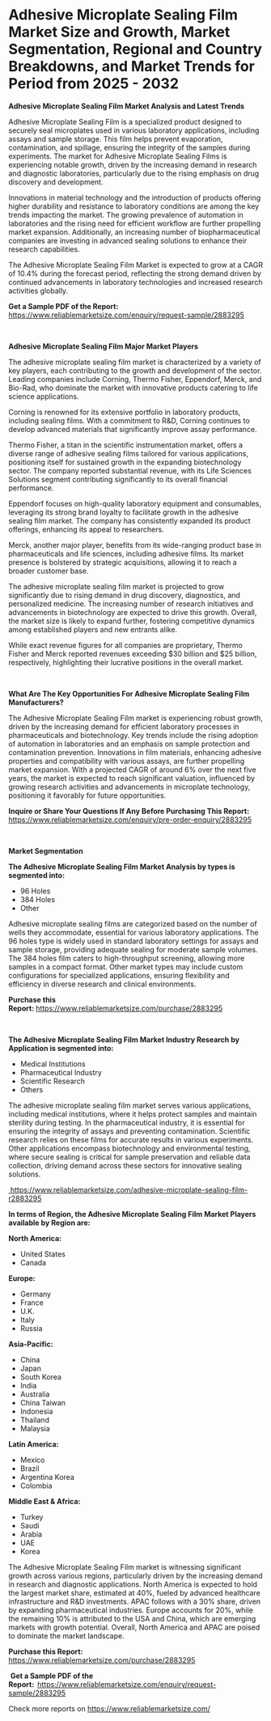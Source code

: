 <p><h1>Adhesive Microplate Sealing Film Market Size and Growth, Market Segmentation, Regional and Country Breakdowns, and Market Trends for Period from 2025 -  2032</h1></p><p><strong>Adhesive Microplate Sealing Film Market Analysis and Latest Trends</strong></p>
<p><p>Adhesive Microplate Sealing Film is a specialized product designed to securely seal microplates used in various laboratory applications, including assays and sample storage. This film helps prevent evaporation, contamination, and spillage, ensuring the integrity of the samples during experiments. The market for Adhesive Microplate Sealing Films is experiencing notable growth, driven by the increasing demand in research and diagnostic laboratories, particularly due to the rising emphasis on drug discovery and development.</p><p>Innovations in material technology and the introduction of products offering higher durability and resistance to laboratory conditions are among the key trends impacting the market. The growing prevalence of automation in laboratories and the rising need for efficient workflow are further propelling market expansion. Additionally, an increasing number of biopharmaceutical companies are investing in advanced sealing solutions to enhance their research capabilities.</p><p>The Adhesive Microplate Sealing Film Market is expected to grow at a CAGR of 10.4% during the forecast period, reflecting the strong demand driven by continued advancements in laboratory technologies and increased research activities globally.</p></p>
<p><strong>Get a Sample PDF of the Report:&nbsp;</strong> <a href="https://www.reliablemarketsize.com/enquiry/request-sample/2883295?utm_campaign=2995&utm_medium=2&utm_source=Github&utm_content=ia&utm_term=13032025&utm_id=adhesive-microplate-sealing-film">https://www.reliablemarketsize.com/enquiry/request-sample/2883295</a></p>
<p>&nbsp;</p>
<p><strong>Adhesive Microplate Sealing Film Major Market Players</strong></p>
<p><p>The adhesive microplate sealing film market is characterized by a variety of key players, each contributing to the growth and development of the sector. Leading companies include Corning, Thermo Fisher, Eppendorf, Merck, and Bio-Rad, who dominate the market with innovative products catering to life science applications.</p><p>Corning is renowned for its extensive portfolio in laboratory products, including sealing films. With a commitment to R&D, Corning continues to develop advanced materials that significantly improve assay performance.</p><p>Thermo Fisher, a titan in the scientific instrumentation market, offers a diverse range of adhesive sealing films tailored for various applications, positioning itself for sustained growth in the expanding biotechnology sector. The company reported substantial revenue, with its Life Sciences Solutions segment contributing significantly to its overall financial performance.</p><p>Eppendorf focuses on high-quality laboratory equipment and consumables, leveraging its strong brand loyalty to facilitate growth in the adhesive sealing film market. The company has consistently expanded its product offerings, enhancing its appeal to researchers.</p><p>Merck, another major player, benefits from its wide-ranging product base in pharmaceuticals and life sciences, including adhesive films. Its market presence is bolstered by strategic acquisitions, allowing it to reach a broader customer base.</p><p>The adhesive microplate sealing film market is projected to grow significantly due to rising demand in drug discovery, diagnostics, and personalized medicine. The increasing number of research initiatives and advancements in biotechnology are expected to drive this growth. Overall, the market size is likely to expand further, fostering competitive dynamics among established players and new entrants alike.</p><p>While exact revenue figures for all companies are proprietary, Thermo Fisher and Merck reported revenues exceeding $30 billion and $25 billion, respectively, highlighting their lucrative positions in the overall market.</p></p>
<p>&nbsp;</p>
<p><strong>What Are The Key Opportunities For Adhesive Microplate Sealing Film Manufacturers?</strong></p>
<p><p>The Adhesive Microplate Sealing Film market is experiencing robust growth, driven by the increasing demand for efficient laboratory processes in pharmaceuticals and biotechnology. Key trends include the rising adoption of automation in laboratories and an emphasis on sample protection and contamination prevention. Innovations in film materials, enhancing adhesive properties and compatibility with various assays, are further propelling market expansion. With a projected CAGR of around 6% over the next five years, the market is expected to reach significant valuation, influenced by growing research activities and advancements in microplate technology, positioning it favorably for future opportunities.</p></p>
<p><strong>Inquire or Share Your Questions If Any Before Purchasing This Report:</strong> <a href="https://www.reliablemarketsize.com/enquiry/pre-order-enquiry/2883295?utm_campaign=2995&utm_medium=2&utm_source=Github&utm_content=ia&utm_term=13032025&utm_id=adhesive-microplate-sealing-film">https://www.reliablemarketsize.com/enquiry/pre-order-enquiry/2883295</a></p>
<p>&nbsp;</p>
<p><strong>Market Segmentation</strong></p>
<p><strong>The Adhesive Microplate Sealing Film Market Analysis by types is segmented into:</strong></p>
<p><ul><li>96 Holes</li><li>384 Holes</li><li>Other</li></ul></p>
<p><p>Adhesive microplate sealing films are categorized based on the number of wells they accommodate, essential for various laboratory applications. The 96 holes type is widely used in standard laboratory settings for assays and sample storage, providing adequate sealing for moderate sample volumes. The 384 holes film caters to high-throughput screening, allowing more samples in a compact format. Other market types may include custom configurations for specialized applications, ensuring flexibility and efficiency in diverse research and clinical environments.</p></p>
<p><strong>Purchase this Report:&nbsp;</strong><a href="https://www.reliablemarketsize.com/purchase/2883295?utm_campaign=2995&utm_medium=2&utm_source=Github&utm_content=ia&utm_term=13032025&utm_id=adhesive-microplate-sealing-film">https://www.reliablemarketsize.com/purchase/2883295</a></p>
<p>&nbsp;</p>
<p><strong>The Adhesive Microplate Sealing Film Market Industry Research by Application is segmented into:</strong></p>
<p><ul><li>Medical Institutions</li><li>Pharmaceutical Industry</li><li>Scientific Research</li><li>Others</li></ul></p>
<p><p>The adhesive microplate sealing film market serves various applications, including medical institutions, where it helps protect samples and maintain sterility during testing. In the pharmaceutical industry, it is essential for ensuring the integrity of assays and preventing contamination. Scientific research relies on these films for accurate results in various experiments. Other applications encompass biotechnology and environmental testing, where secure sealing is critical for sample preservation and reliable data collection, driving demand across these sectors for innovative sealing solutions.</p></p>
<p><a href="https://www.reliablemarketsize.com/adhesive-microplate-sealing-film-r2883295?utm_campaign=2995&utm_medium=2&utm_source=Github&utm_content=ia&utm_term=13032025&utm_id=adhesive-microplate-sealing-film">&nbsp;https://www.reliablemarketsize.com/adhesive-microplate-sealing-film-r2883295</a></p>
<p><strong>In terms of Region, the Adhesive Microplate Sealing Film Market Players available by Region are:</strong></p>
<p>
    <p> <strong> North America: </strong>
        <ul>
            <li>United States</li>
            <li>Canada</li>
        </ul>
        </p> 
    <p> <strong> Europe: </strong>
        <ul>
            <li>Germany</li>
            <li>France</li>
            <li>U.K.</li>
            <li>Italy</li>
            <li>Russia</li>
        </ul>
        </p> 
    <p> <strong> Asia-Pacific: </strong>
        <ul>
            <li>China</li>
            <li>Japan</li>
            <li>South Korea</li>
            <li>India</li>
            <li>Australia</li>
            <li>China Taiwan</li>
            <li>Indonesia</li>
            <li>Thailand</li>
            <li>Malaysia</li>
        </ul>
        </p> 
    <p> <strong> Latin America: </strong>
        <ul>
            <li>Mexico</li>
            <li>Brazil</li>
            <li>Argentina Korea</li>
            <li>Colombia</li>
        </ul>
        </p> 
    <p> <strong> Middle East & Africa: </strong>
        <ul>
            <li>Turkey</li>
            <li>Saudi</li>
            <li>Arabia</li>
            <li>UAE</li>
            <li>Korea</li>
        </ul>
    </p>
    </p>
<p><p>The Adhesive Microplate Sealing Film market is witnessing significant growth across various regions, particularly driven by the increasing demand in research and diagnostic applications. North America is expected to hold the largest market share, estimated at 40%, fueled by advanced healthcare infrastructure and R&D investments. APAC follows with a 30% share, driven by expanding pharmaceutical industries. Europe accounts for 20%, while the remaining 10% is attributed to the USA and China, which are emerging markets with growth potential. Overall, North America and APAC are poised to dominate the market landscape.</p></p>
<p><strong>Purchase this Report: </strong><a href="https://www.reliablemarketsize.com/purchase/2883295?utm_campaign=2995&utm_medium=2&utm_source=Github&utm_content=ia&utm_term=13032025&utm_id=adhesive-microplate-sealing-film">https://www.reliablemarketsize.com/purchase/2883295</a></p>
<p>&nbsp;<strong>Get a Sample PDF of the Report:&nbsp;&nbsp;</strong><a href="https://www.reliablemarketsize.com/enquiry/request-sample/2883295?utm_campaign=2995&utm_medium=2&utm_source=Github&utm_content=ia&utm_term=13032025&utm_id=adhesive-microplate-sealing-film">https://www.reliablemarketsize.com/enquiry/request-sample/2883295</a></p>
<p><strong></strong></p>
<p>Check more reports on <a href="https://www.reliablemarketsize.com/?utm_campaign=2995&utm_medium=2&utm_source=Github&utm_content=ia&utm_term=13032025&utm_id=adhesive-microplate-sealing-film">https://www.reliablemarketsize.com/</a></p>
